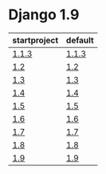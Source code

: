 # Django 1.9 #

| startproject | default |
| --- | --- |
| [1.1.3](https://github.com/fmierlo/django-default-settings/blob/master/diff/1.1.3/startproject_1.1.3_1.1.3.diff) | [1.1.3](https://github.com/fmierlo/django-default-settings/blob/master/diff/1.1.3/default_1.1.3_1.1.3.diff) |
| [1.2](https://github.com/fmierlo/django-default-settings/blob/master/diff/1.1.3/startproject_1.2_1.1.3.diff) | [1.2](https://github.com/fmierlo/django-default-settings/blob/master/diff/1.1.3/default_1.2_1.1.3.diff) |
| [1.3](https://github.com/fmierlo/django-default-settings/blob/master/diff/1.1.3/startproject_1.3_1.1.3.diff) | [1.3](https://github.com/fmierlo/django-default-settings/blob/master/diff/1.1.3/default_1.3_1.1.3.diff) |
| [1.4](https://github.com/fmierlo/django-default-settings/blob/master/diff/1.1.3/startproject_1.4_1.1.3.diff) | [1.4](https://github.com/fmierlo/django-default-settings/blob/master/diff/1.1.3/default_1.4_1.1.3.diff) |
| [1.5](https://github.com/fmierlo/django-default-settings/blob/master/diff/1.1.3/startproject_1.5_1.1.3.diff) | [1.5](https://github.com/fmierlo/django-default-settings/blob/master/diff/1.1.3/default_1.5_1.1.3.diff) |
| [1.6](https://github.com/fmierlo/django-default-settings/blob/master/diff/1.1.3/startproject_1.6_1.1.3.diff) | [1.6](https://github.com/fmierlo/django-default-settings/blob/master/diff/1.1.3/default_1.6_1.1.3.diff) |
| [1.7](https://github.com/fmierlo/django-default-settings/blob/master/diff/1.1.3/startproject_1.7_1.1.3.diff) | [1.7](https://github.com/fmierlo/django-default-settings/blob/master/diff/1.1.3/default_1.7_1.1.3.diff) |
| [1.8](https://github.com/fmierlo/django-default-settings/blob/master/diff/1.1.3/startproject_1.8_1.1.3.diff) | [1.8](https://github.com/fmierlo/django-default-settings/blob/master/diff/1.1.3/default_1.8_1.1.3.diff) |
| [1.9](https://github.com/fmierlo/django-default-settings/blob/master/diff/1.1.3/startproject_1.9_1.1.3.diff) | [1.9](https://github.com/fmierlo/django-default-settings/blob/master/diff/1.1.3/default_1.9_1.1.3.diff) |
